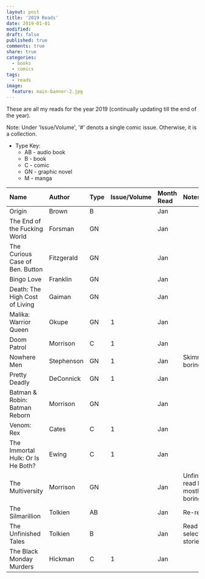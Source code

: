 ```yaml
---
layout: post
title: '2019 Reads'
date: 2019-01-01
modified:
draft: false
published: true
comments: true
share: true
categories:
  - books
  - comics
tags:
  - reads
image:
  feature: main-banner-2.jpg
---
```


These are all my reads for the year 2019 (continually updating till the end of the year).

Note: Under 'Issue/Volume', '#' denots a single comic issue. Otherwise, it is a collection.

* Type Key:
    * AB - audio book
    * B - book
    * C - comic
    * GN - graphic novel
    * M - manga

| Name                               | Author     | Type  | Issue/Volume | Month Read   | Notes                                |
|:-----------------------------------|:-----------|:------|:-------------|:-------------|:-------------------------------------|
| Origin                             | Brown      | B     |              | Jan          |                                      |
| The End of the Fucking World       | Forsman    | GN    |              | Jan          |                                      |
| The Curious Case of Ben. Button    | Fitzgerald | GN    |              | Jan          |                                      |
| Bingo Love                         | Franklin   | GN    |              | Jan          |                                      |
| Death: The High Cost of Living     | Gaiman     | GN    |              | Jan          |                                      |
| Malika: Warrior Queen              | Okupe      | GN    | 1            | Jan          |                                      |
| Doom Patrol                        | Morrison   | C     | 1            | Jan          |                                      |
| Nowhere Men                        | Stephenson | GN    | 1            | Jan          | Skimmed, boring                      |
| Pretty Deadly                      | DeConnick  | GN    | 1            | Jan          |                                      |
| Batman & Robin: Batman Reborn      | Morrison   | GN    |              | Jan          |                                      |
| Venom: Rex                         | Cates      | C     | 1            | Jan          |                                      |
| The Immortal Hulk: Or Is He Both?  | Ewing      | C     | 1            | Jan          |                                      |
| The Multiversity                   | Morrison   | GN    |              | Jan          | Unfinished: read half, mostly boring |
| The Silmarillion                   | Tolkien    | AB    |              | Jan          | Re-read                              |
| The Unfinished Tales               | Tolkien    | B     |              | Jan          | Read selected stories                |
| The Black Monday Murders           | Hickman    | C     | 1            | Jan          |                                      |

